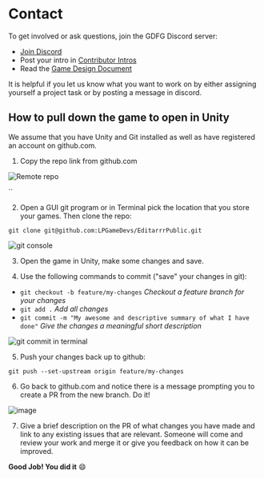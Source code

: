 # Contact

To get involved or ask questions, join the GDFG Discord server:

- [Join Discord](https://discord.com/invite/2C8eTsU)
- Post your intro in [Contributor Intros](https://github.com/LPGameDevs/EditarrrPublic/discussions/19)
- Read the [Game Design Document](https://github.com/LPGameDevs/EditarrrPublic/wiki/Game-Design-Document)

It is helpful if you let us know what you want to work on by either assigning yourself a project task or by posting a message in discord.


## How to pull down the game to open in Unity

We assume that you have Unity and Git installed as well as have registered an account on github.com.

1. Copy the repo link from github.com

![Remote repo](https://user-images.githubusercontent.com/1744957/229309266-34024879-1ec1-4457-9d97-d6e0a6fcbbf7.png)

``

2. Open a GUI git program or in Terminal pick the location that you store your games. Then clone the repo:

`git clone git@github.com:LPGameDevs/EditarrrPublic.git`

![git console](https://user-images.githubusercontent.com/1744957/229309421-5fef27ba-74a3-437e-bc7b-7f6473ae3978.png)


3. Open the game in Unity, make some changes and save.

4. Use the following commands to commit ("save" your changes in git):

- `git checkout -b feature/my-changes` *Checkout a feature branch for your changes*
- `git add .` *Add all changes*
- `git commit -m "My awesome and descriptive summary of what I have done"` *Give the changes a meaningful short description*

![git commit in terminal](https://user-images.githubusercontent.com/1744957/229309574-dcb56a0f-f54c-4673-8798-541d5dbefb58.png)

5. Push your changes back up to github:

`git push --set-upstream origin feature/my-changes`

6. Go back to github.com and notice there is a message prompting you to create a PR from the new branch. Do it!

![image](https://user-images.githubusercontent.com/1744957/229309746-e65d1e9d-3b88-4eb5-91de-735943761652.png)

7. Give a brief description on the PR of what changes you have made and link to any existing issues that are relevant. Someone will come and review your work and merge it or give you feedback on how it can be improved.


**Good Job! You did it** 😄
